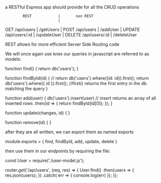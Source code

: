 a RESTful Express app should provide for all the CRUD operations

            REST            |       non REST
                            |
GET     /api/users          |      /getUsers
                            |
POST    /api/users          |      /addUser
                            |
UPDATE  /api/users/:id      |      /updateUser
                            |
DELETE  /api/users/:id      |      /deleteUser

REST allows for more efficient Server Side Routing code

We will once again use knex
our queries in javascript are referred to as models:

function find() {
    return db('users');
}

function findById(id) {
  // return db('users').where({id: id}).first();
  return db('users').where({ id }).first();
  //first() returns the first entry in the db matching the query
}

function add(user) {
  db('users').insert(user)
  // insert returns an array of all inserted rows
  .then(id => {
    return findById(id[0]);
  });
}

function update(changes, id) {
}

function remove(id) {
}

after they are all written, we can export them as named exports

module.exports = {
  find,
  findById, 
  add, 
  update, 
  delete
}

then use them in our endpoints by requiring the file:

const User = require('./user-model.js');

router.get('/api/users', (req, res) => {
   User.find()
  .then(users => {
      res.json(users);
   })
   .catch( err => {
       console.log(err)
   });
});



